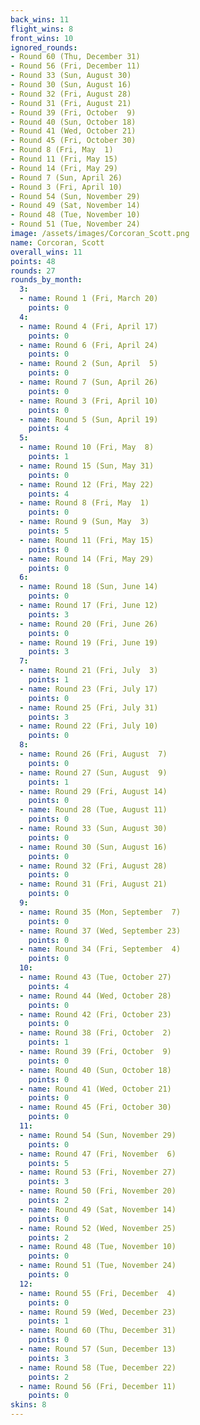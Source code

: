 ```yaml
---
back_wins: 11
flight_wins: 8
front_wins: 10
ignored_rounds:
- Round 60 (Thu, December 31)
- Round 56 (Fri, December 11)
- Round 33 (Sun, August 30)
- Round 30 (Sun, August 16)
- Round 32 (Fri, August 28)
- Round 31 (Fri, August 21)
- Round 39 (Fri, October  9)
- Round 40 (Sun, October 18)
- Round 41 (Wed, October 21)
- Round 45 (Fri, October 30)
- Round 8 (Fri, May  1)
- Round 11 (Fri, May 15)
- Round 14 (Fri, May 29)
- Round 7 (Sun, April 26)
- Round 3 (Fri, April 10)
- Round 54 (Sun, November 29)
- Round 49 (Sat, November 14)
- Round 48 (Tue, November 10)
- Round 51 (Tue, November 24)
image: /assets/images/Corcoran_Scott.png
name: Corcoran, Scott
overall_wins: 11
points: 48
rounds: 27
rounds_by_month:
  3:
  - name: Round 1 (Fri, March 20)
    points: 0
  4:
  - name: Round 4 (Fri, April 17)
    points: 0
  - name: Round 6 (Fri, April 24)
    points: 0
  - name: Round 2 (Sun, April  5)
    points: 0
  - name: Round 7 (Sun, April 26)
    points: 0
  - name: Round 3 (Fri, April 10)
    points: 0
  - name: Round 5 (Sun, April 19)
    points: 4
  5:
  - name: Round 10 (Fri, May  8)
    points: 1
  - name: Round 15 (Sun, May 31)
    points: 0
  - name: Round 12 (Fri, May 22)
    points: 4
  - name: Round 8 (Fri, May  1)
    points: 0
  - name: Round 9 (Sun, May  3)
    points: 5
  - name: Round 11 (Fri, May 15)
    points: 0
  - name: Round 14 (Fri, May 29)
    points: 0
  6:
  - name: Round 18 (Sun, June 14)
    points: 0
  - name: Round 17 (Fri, June 12)
    points: 3
  - name: Round 20 (Fri, June 26)
    points: 0
  - name: Round 19 (Fri, June 19)
    points: 3
  7:
  - name: Round 21 (Fri, July  3)
    points: 1
  - name: Round 23 (Fri, July 17)
    points: 0
  - name: Round 25 (Fri, July 31)
    points: 3
  - name: Round 22 (Fri, July 10)
    points: 0
  8:
  - name: Round 26 (Fri, August  7)
    points: 0
  - name: Round 27 (Sun, August  9)
    points: 1
  - name: Round 29 (Fri, August 14)
    points: 0
  - name: Round 28 (Tue, August 11)
    points: 0
  - name: Round 33 (Sun, August 30)
    points: 0
  - name: Round 30 (Sun, August 16)
    points: 0
  - name: Round 32 (Fri, August 28)
    points: 0
  - name: Round 31 (Fri, August 21)
    points: 0
  9:
  - name: Round 35 (Mon, September  7)
    points: 0
  - name: Round 37 (Wed, September 23)
    points: 0
  - name: Round 34 (Fri, September  4)
    points: 0
  10:
  - name: Round 43 (Tue, October 27)
    points: 4
  - name: Round 44 (Wed, October 28)
    points: 0
  - name: Round 42 (Fri, October 23)
    points: 0
  - name: Round 38 (Fri, October  2)
    points: 1
  - name: Round 39 (Fri, October  9)
    points: 0
  - name: Round 40 (Sun, October 18)
    points: 0
  - name: Round 41 (Wed, October 21)
    points: 0
  - name: Round 45 (Fri, October 30)
    points: 0
  11:
  - name: Round 54 (Sun, November 29)
    points: 0
  - name: Round 47 (Fri, November  6)
    points: 5
  - name: Round 53 (Fri, November 27)
    points: 3
  - name: Round 50 (Fri, November 20)
    points: 2
  - name: Round 49 (Sat, November 14)
    points: 0
  - name: Round 52 (Wed, November 25)
    points: 2
  - name: Round 48 (Tue, November 10)
    points: 0
  - name: Round 51 (Tue, November 24)
    points: 0
  12:
  - name: Round 55 (Fri, December  4)
    points: 0
  - name: Round 59 (Wed, December 23)
    points: 1
  - name: Round 60 (Thu, December 31)
    points: 0
  - name: Round 57 (Sun, December 13)
    points: 3
  - name: Round 58 (Tue, December 22)
    points: 2
  - name: Round 56 (Fri, December 11)
    points: 0
skins: 8
---
```

